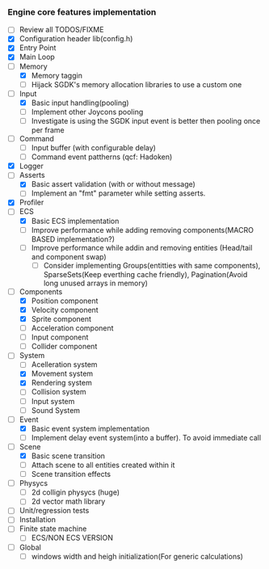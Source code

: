 ### Engine core features implementation

- [ ] Review all TODOS/FIXME
- [x] Configuration header lib(config.h)
- [x] Entry Point
- [x] Main Loop
- [ ] Memory
    - [x] Memory taggin
    - [ ] Hijack SGDK's memory allocation libraries to use a custom one
- [ ] Input
    - [x] Basic input handling(pooling)
    - [ ] Implement other Joycons pooling
    - [ ] Investigate is using the SGDK input event is better then pooling once per frame    
- [ ] Command
    - [ ] Input buffer (with configurable delay)
    - [ ] Command event pattherns (qcf: Hadoken)    
- [x] Logger
- [ ] Asserts
    - [x] Basic assert validation (with or without message)
    - [ ] Implement an "fmt" parameter while setting asserts.
- [x] Profiler
- [ ] ECS
    - [x] Basic ECS implementation
    - [ ] Improve performance while adding removing components(MACRO BASED implementation?)
    - [ ] Improve performance while addin and removing entities (Head/tail and component swap)
        - [ ] Consider implementing Groups(entitties with same components), SparseSets(Keep everthing cache friendly), Pagination(Avoid long unused arrays in memory)
- [ ] Components
    - [x] Position component
    - [x] Velocity component
    - [x] Sprite component
    - [ ] Acceleration component
    - [ ] Input component
    - [ ] Collider component
- [ ] System
    - [ ] Acelleration system
    - [x] Movement system
    - [x] Rendering system
    - [ ] Collision system
    - [ ] Input system
    - [ ] Sound System
- [ ] Event
    - [x] Basic event system implementation
    - [ ] Implement delay event system(into a buffer). To avoid immediate call    
- [ ] Scene
    - [x] Basic scene transition
    - [ ] Attach scene to all entities created within it
    - [ ] Scene transition effects
- [ ] Physycs
    - [ ] 2d colligin physycs (huge)
    - [ ] 2d vector math library
- [ ] Unit/regression tests
- [ ] Installation
- [ ] Finite state machine
    - [ ] ECS/NON ECS VERSION
- [ ] Global
    - [ ] windows width and heigh initialization(For generic calculations)